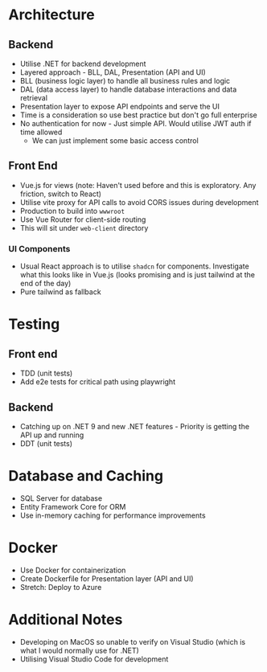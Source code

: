 # Architecture

## Backend

- Utilise .NET for backend development
- Layered approach - BLL, DAL, Presentation (API and UI)
- BLL (business logic layer) to handle all business rules and logic
- DAL (data access layer) to handle database interactions and data retrieval
- Presentation layer to expose API endpoints and serve the UI
- Time is a consideration so use best practice but don't go full enterprise
- No authentication for now - Just simple API. Would utilise JWT auth if time allowed
  - We can just implement some basic access control

## Front End

- Vue.js for views (note: Haven't used before and this is exploratory. Any friction, switch to React)
- Utilise vite proxy for API calls to avoid CORS issues during development
- Production to build into `wwwroot`
- Use Vue Router for client-side routing
- This will sit under `web-client` directory

### UI Components

- Usual React approach is to utilise `shadcn` for components. Investigate what this looks like in Vue.js (looks promising and is just tailwind at the end of the day)
- Pure tailwind as fallback

# Testing

## Front end

- TDD (unit tests)
- Add e2e tests for critical path using playwright

## Backend

- Catching up on .NET 9 and new .NET features - Priority is getting the API up and running
- DDT (unit tests)

# Database and Caching

- SQL Server for database 
- Entity Framework Core for ORM
- Use in-memory caching for performance improvements

# Docker

- Use Docker for containerization
- Create Dockerfile for Presentation layer (API and UI)
- Stretch: Deploy to Azure

# Additional Notes

- Developing on MacOS so unable to verify on Visual Studio (which is what I would normally use for .NET)
- Utilising Visual Studio Code for development

